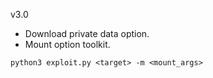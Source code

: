 v3.0

* Download private data option.
* Mount option toolkit.

```shell
python3 exploit.py <target> -m <mount_args>
```
